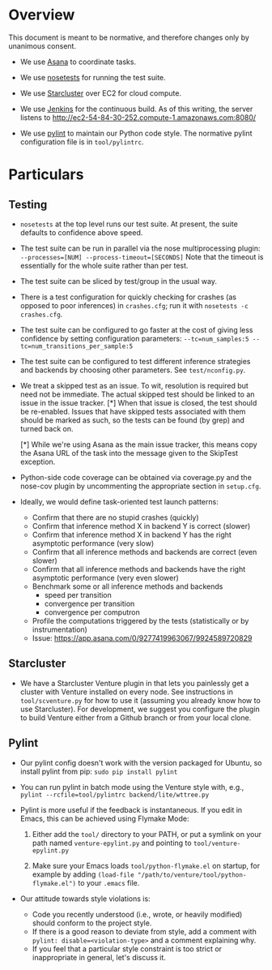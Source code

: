 Overview
========

This document is meant to be normative, and therefore changes only by
unanimous consent.

- We use [Asana](http://asana.com) to coordinate tasks.

- We use [nosetests](https://nose.readthedocs.org/en/latest/) for running the test suite.

- We use [Starcluster](http://star.mit.edu/cluster/) over EC2 for cloud compute.

- We use [Jenkins](http://jenkins-ci.org/) for the continuous build.  As of this writing, the
  server listens to http://ec2-54-84-30-252.compute-1.amazonaws.com:8080/

- We use [pylint](http://www.pylint.org/) to maintain our Python code style.  The normative
  pylint configuration file is in `tool/pylintrc`.

Particulars
===========

Testing
-------

- `nosetests` at the top level runs our test suite.  At present,
  the suite defaults to confidence above speed.

- The test suite can be run in parallel via the nose multiprocessing
  plugin:
  `--processes=[NUM] --process-timeout=[SECONDS]`
  Note that the timeout is essentially for the whole suite rather than
  per test.

- The test suite can be sliced by test/group in the usual way.

- There is a test configuration for quickly checking for crashes (as
  opposed to poor inferences) in `crashes.cfg`; run it with
  `nosetests -c crashes.cfg`.

- The test suite can be configured to go faster at the cost of giving
  less confidence by setting configuration parameters:
  `--tc=num_samples:5 --tc=num_transitions_per_sample:5`

- The test suite can be configured to test different inference
  strategies and backends by choosing other parameters.  See
  `test/nconfig.py`.

- We treat a skipped test as an issue.  To wit, resolution is required
  but need not be immediate.  The actual skipped test should be linked
  to an issue in the issue tracker. [*] When that issue is closed, the
  test should be re-enabled.  Issues that have skipped tests
  associated with them should be marked as such, so the tests can be
  found (by grep) and turned back on.

  [*] While we're using Asana as the main issue tracker, this means
  copy the Asana URL of the task into the message given to the
  SkipTest exception.

- Python-side code coverage can be obtained via coverage.py and the
  nose-cov plugin by uncommenting the appropriate section in
  `setup.cfg`.

- Ideally, we would define task-oriented test launch patterns:
  - Confirm that there are no stupid crashes (quickly)
  - Confirm that inference method X in backend Y is correct (slower)
  - Confirm that inference method X in backend Y has the right asymptotic performance (very slow)
  - Confirm that all inference methods and backends are correct (even slower)
  - Confirm that all inference methods and backends have the right asymptotic performance (very even slower)
  - Benchmark some or all inference methods and backends
    - speed per transition
    - convergence per transition
    - convergence per computron
  - Profile the computations triggered by the tests (statistically or by instrumentation)
  - Issue: https://app.asana.com/0/9277419963067/9924589720829

Starcluster
-----------

- We have a Starcluster Venture plugin in that lets you painlessly get
  a cluster with Venture installed on every node.  See instructions in
  `tool/scventure.py` for how to use it (assuming you already know how
  to use Starcluster).  For development, we suggest you configure the
  plugin to build Venture either from a Github branch or from your
  local clone.

Pylint
------

- Our pylint config doesn't work with the version packaged for Ubuntu,
  so install pylint from pip:
  `sudo pip install pylint`

- You can run pylint in batch mode using the Venture style with, e.g.,
  `pylint --rcfile=tool/pylintrc backend/lite/wttree.py`

- Pylint is more useful if the feedback is instantaneous.  If you edit
    in Emacs, this can be achieved using Flymake Mode:

    1. Either add the `tool/` directory to your PATH, or put a symlink
       on your path named `venture-epylint.py` and pointing to
       `tool/venture-epylint.py`

    2. Make sure your Emacs loads `tool/python-flymake.el` on startup,
       for example by adding `(load-file "/path/to/venture/tool/python-flymake.el")`
       to your `.emacs` file.

- Our attitude towards style violations is:

  - Code you recently understood (i.e., wrote, or heavily modified)
    should conform to the project style.
  - If there is a good reason to deviate from style, add a comment
    with `pylint: disable=<violation-type>` and a comment explaining
    why.
  - If you feel that a particular style constraint is too strict or
    inappropriate in general, let's discuss it.
